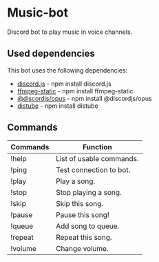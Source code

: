 # Music-bot
Discord bot to play music in voice channels.

## Used dependencies
This bot uses the following dependencies:
- [discord.js](https://discord.js.org/#/) - npm install discord.js
- [ffmpeg-static](https://www.npmjs.com/package/ffmpeg-static) - npm install ffmpeg-static
- [@discordjs/opus](https://www.npmjs.com/package/@discordjs/opus) - npm install @discordjs/opus
- [distube](https://distube.js.org/#/) - npm install distube

## Commands
| Commands | Function |
| ------ | ------ |
| !help | List of usable commands. |
| !ping | Test connection to bot. |
| !play | Play a song. |
| !stop | Stop playing a song. |
| !skip  | Skip this song. |
| !pause | Pause this song! |
| !queue  | Add song to queue. |
| !repeat | Repeat this song. |
| !volume | Change volume. |
